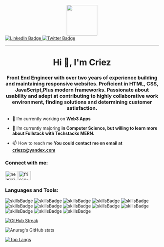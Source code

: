 <div id="header" align="center">
  <img src="https://media.giphy.com/media/M9gbBd9nbDrOTu1Mqx/giphy.gif" width="100"/>
</div>

<div id="badges">
  <a href="https://www.linkedin.com/in/frisco-lieyanto-2a7255187/" rel="noreferrer noopener">
  <img src="https://img.shields.io/badge/LinkedIn-blue?style=for-the-badge&logo=linkedin&logoColor=white" alt="LinkedIn Badge"/>
  </a>
  <a href="https://twitter.com/NEARcriez" rel="noreferrer noopener">
 <img src="https://img.shields.io/badge/Twitter-blue?style=for-the-badge&logo=twitter&logoColor=white" alt="Twitter Badge"/>
  </a>
</div>

<img src="https://komarev.com/ghpvc/?username=Criezc&style=flat-square&color=blue" alt=""/>

---

<h1 align="center">Hi 👋, I'm Criez</h1>
<h3 align="center">Front End Engineer with over two years of experience building and maintaining responsive 
websites. Proficient in HTML, CSS, JavaScript,Plus modern frameworks. Passionate about 
usability and adept at contributing to highly collaborative work environment, finding solutions 
and determining customer satisfaction.</h3>

- 🔭 I’m currently working on **Web3 Apps**

- 🌱 I’m currently majoring **in Computer Science, but willing to learn more about Fullstack with Techstacks MERN.**

- 📫 How to reach me **You could contact me on email at criezc@yandex.com**

<h3 align="left">Connect with me:</h3>
<p align="left">
<a href="https://twitter.com/nearcriez" target="blank"><img align="center" src="https://raw.githubusercontent.com/rahuldkjain/github-profile-readme-generator/master/src/images/icons/Social/twitter.svg" alt="nearcriez" height="30" width="40" /></a>
<a href="https://linkedin.com/in/frisco-lieyanto-2a7255187" target="blank"><img align="center" src="https://raw.githubusercontent.com/rahuldkjain/github-profile-readme-generator/master/src/images/icons/Social/linked-in-alt.svg" alt="frisco-lieyanto-2a7255187" height="30" width="40" /></a>
</p>

<h3 align="left">Languages and Tools:</h3>
<p align="left">  
<img src="https://img.shields.io/badge/HTML5-E34F26?style=for-the-badge&logo=html5&logoColor=white" alt="skillsBadge"/>
<img src="https://img.shields.io/badge/CSS3-1572B6?style=for-the-badge&logo=css3&logoColor=white" alt="skillsBadge"/>
<img src="https://img.shields.io/badge/JavaScript-F7DF1E?style=for-the-badge&logo=javascript&logoColor=black" alt="skillsBadge"/>
<img src="https://img.shields.io/badge/TypeScript-007ACC?style=for-the-badge&logo=typescript&logoColor=white" alt="skillsBadge"/>
<img src="https://img.shields.io/badge/Sass-CC6699?style=for-the-badge&logo=sass&logoColor=white" alt="skillsBadge"/>
<img src="https://img.shields.io/badge/PHP-777BB4?style=for-the-badge&logo=php&logoColor=white" alt="skillsBadge"/>
<img src="https://img.shields.io/badge/React-20232A?style=for-the-badge&logo=react&logoColor=61DAFB" alt="skillsBadge"/>
<img src="https://img.shields.io/badge/Tailwind_CSS-38B2AC?style=for-the-badge&logo=tailwind-css&logoColor=white" alt="skillsBadge"/>
<img src="https://img.shields.io/badge/Bootstrap-563D7C?style=for-the-badge&logo=bootstrap&logoColor=white" alt="skillsBadge"/>
<img src="https://img.shields.io/badge/styled--components-DB7093?style=for-the-badge&logo=styled-components&logoColor=white" alt="skillsBadge"/>
<img src="https://img.shields.io/badge/Redux-593D88?style=for-the-badge&logo=redux&logoColor=white" alt="skillsBadge"/>
<img src="https://img.shields.io/badge/MySQL-00000F?style=for-the-badge&logo=mysql&logoColor=white" alt="skillsBadge"/>
<img src="https://img.shields.io/badge/MongoDB-4EA94B?style=for-the-badge&logo=mongodb&logoColor=white" alt="skillsBadge"/>
</p>

[![GitHub Streak](http://github-readme-streak-stats.herokuapp.com?user=Criezc&theme=dark&background=000000)](https://git.io/streak-stats)

![Anurag's GitHub stats](https://github-readme-stats.vercel.app/api?username=Criezc&show_icons=true&theme=tokyonight)

[![Top Langs](https://github-readme-stats.vercel.app/api/top-langs/?username=Criezc&layout=compact&theme=vision-friendly-dark)](https://github.com/anuraghazra/github-readme-stats)

<!---
 criezc/cirezc is a ✨ special ✨ repository because its `README.md` (this file) appears on your GitHub profile.
You can click the Preview link to take a look at your changes.
--->

